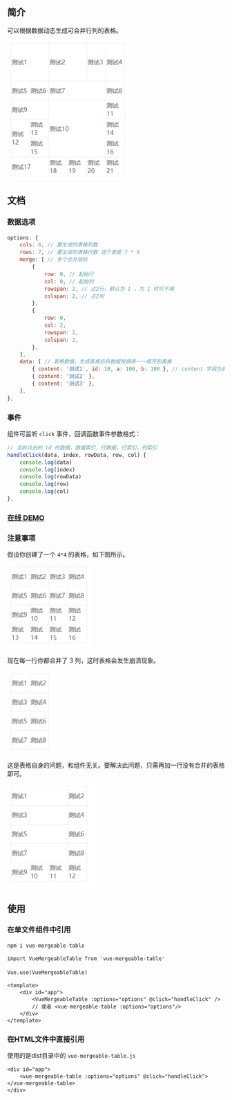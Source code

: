 ## 简介
可以根据数据动态生成可合并行列的表格。

![](doc/4.png)

## 文档
### 数据选项
```js
options: {
    cols: 6, // 要生成的表格列数
    rows: 7, // 要生成的表格行数 这个表是 7 * 6
    merge: [ // 多个合并规则
        {
            row: 0, // 起始行
            col: 0, // 起始列
            rowspan: 2, // 占2行，默认为 1 ，为 1 时可不填
            colspan: 2, // 占2列
        },
        {
            row: 0,
            col: 2,
            rowspan: 2,
            colspan: 2,
        },
    ],
    data: [ // 表格数据，生成表格后将数据按顺序一一填充到表格
        { content: '测试1', id: 10, a: 100, b: 100 }, // content 字段为表格的内容
        { content: '测试2' },
        { content: '测试3' },
    ],
},
```
### 事件
组件可监听 `click` 事件，回调函数事件参数格式：
```js
// 当前点击的 td 的数据，数据索引，行数据，行索引，列索引
handleClick(data, index, rowData, row, col) {
    console.log(data)
    console.log(index)
    console.log(rowData)
    console.log(row)
    console.log(col)
},
```
### [在线 DEMO](http://jsrun.net/xmvKp/edit)
### 注意事项
假设你创建了一个 `4*4` 的表格，如下图所示。

![](doc/1.png)

现在每一行你都合并了 3 列，这时表格会发生崩溃现象。

![](doc/2.png)

这是表格自身的问题，和组件无关。要解决此问题，只需再加一行没有合并的表格即可。

![](doc/3.png)

## 使用
### 在单文件组件中引用
```
npm i vue-mergeable-table
```

```
import VueMergeableTable from 'vue-mergeable-table'

Vue.use(VueMergeableTable)
```
```
<template>
    <div id="app">
        <VueMergeableTable :options="options" @click="handleClick" />
        // 或者 <vue-mergeable-table :options="options"/>
    </div>
</template>
```

### 在HTML文件中直接引用
使用的是dist目录中的 `vue-mergeable-table.js`
```
<div id="app">
    <vue-mergeable-table :options="options" @click="handleClick"></vue-mergeable-table>
</div>
```

